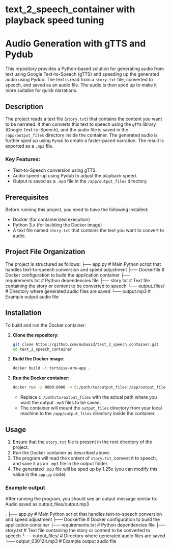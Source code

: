 # text_2_speech_container with playback speed tuning

# Audio Generation with gTTS and Pydub

This repository provides a Python-based solution for generating audio from text using Google Text-to-Speech (gTTS) and speeding up the generated audio using Pydub. The text is read from a `story.txt` file, converted to speech, and saved as an audio file. The audio is then sped up to make it more suitable for quick narrations.

## Description

The project reads a text file (`story.txt`) that contains the content you want to be narrated. It then converts this text to speech using the `gTTS` library (Google Text-to-Speech), and the audio file is saved in the `/app/output_files` directory inside the container. The generated audio is further sped up using `Pydub` to create a faster-paced narration. The result is exported as a `.mp3` file.

### Key Features:
- Text-to-Speech conversion using gTTS.
- Audio speed-up using Pydub to adjust the playback speed.
- Output is saved as a `.mp3` file in the `/app/output_files` directory.

## Prerequisites

Before running this project, you need to have the following installed:

- Docker (for containerized execution)
- Python 3.x (for building the Docker image)
- A text file named `story.txt` that contains the text you want to convert to audio.

## Project File Organization

The project is structured as follows:
├── app.py # Main Python script that handles text-to-speech conversion and speed adjustment
├── Dockerfile # Docker configuration to build the application container
├── requirements.txt # Python dependencies file
├── story.txt # Text file containing the story or content to be converted to speech
└── output_files/ # Directory where generated audio files are saved
  └── output.mp3 # Example output audio file

## Installation

To build and run the Docker container:

1. **Clone the repository**:
    ```bash
    git clone https://github.com/oubaaid/text_2_speech_container.git
    cd text_2_speech_container
    ```

2. **Build the Docker image**:
    ```bash
    docker build -t tortoise-orm-app .
    ```

3. **Run the Docker container**:
    ```bash
    docker run -p 8000:8000 -v C:/path/to/output_files:/app/output_files tortoise-orm-app
    ```

   - Replace `C:/path/to/output_files` with the actual path where you want the output `.mp3` files to be saved.
   - The container will mount the `output_files` directory from your local machine to the `/app/output_files` directory inside the container.

## Usage

1. Ensure that the `story.txt` file is present in the root directory of the project.
2. Run the Docker container as described above.
3. The program will read the content of `story.txt`, convert it to speech, and save it as an `.mp3` file in the output folder.
4. The generated `.mp3` file will be sped up by 1.25x (you can modify this value in the `app.py` code).

### Example output

After running the program, you should see an output message similar to:
Audio saved as output_files/output.mp3


. ├── app.py # Main Python script that handles text-to-speech conversion and speed adjustment ├── Dockerfile # Docker configuration to build the application container ├── requirements.txt # Python dependencies file ├── story.txt # Text file containing the story or content to be converted to speech └── output_files/ # Directory where generated audio files are saved └── output_030124.mp3 # Example output audio file

